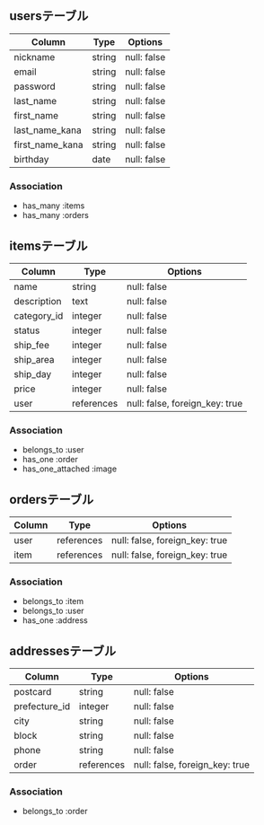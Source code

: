 ## usersテーブル

| Column | Type | Options |
| ------ | ---- | ------- |
| nickname | string | null: false |
| email | string | null: false |
| password | string | null: false |
| last_name | string | null: false |
| first_name | string | null: false |
| last_name_kana | string | null: false |
| first_name_kana | string | null: false |
| birthday | date | null: false |

### Association
- has_many :items
- has_many :orders

## itemsテーブル

| Column | Type | Options |
| ------ | ---- | ------- |
| name | string | null: false |
| description | text | null: false |
| category_id | integer | null: false |
| status | integer | null: false |
| ship_fee | integer | null: false |
| ship_area | integer | null: false |
| ship_day | integer | null: false |
| price| integer | null: false |
| user | references | null: false, foreign_key: true |

### Association
- belongs_to :user
- has_one :order
- has_one_attached :image

## ordersテーブル

| Column | Type | Options |
| ------ | ---- | ------- |
| user | references | null: false, foreign_key: true |
| item | references | null: false, foreign_key: true |

### Association
- belongs_to :item
- belongs_to :user
- has_one :address

## addressesテーブル

| Column | Type | Options |
| ------ | ---- | ------- |
| postcard | string | null: false |
| prefecture_id | integer | null: false |
| city | string | null: false |
| block | string | null: false |
| phone | string | null: false |
| order | references | null: false, foreign_key: true |

### Association
- belongs_to :order